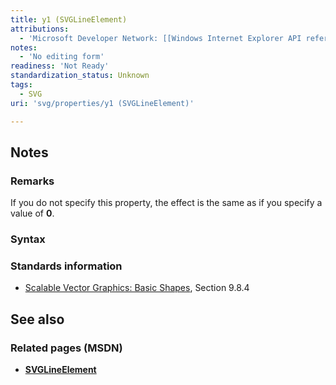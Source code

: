 ```yaml
---
title: y1 (SVGLineElement)
attributions:
  - 'Microsoft Developer Network: [[Windows Internet Explorer API reference](http://msdn.microsoft.com/en-us/library/ie/hh828809%28v=vs.85%29.aspx) Article]'
notes:
  - 'No editing form'
readiness: 'Not Ready'
standardization_status: Unknown
tags:
  - SVG
uri: 'svg/properties/y1 (SVGLineElement)'

---
```

## <span>Notes</span>

### <span>Remarks</span>

If you do not specify this property, the effect is the same as if you specify a value of **0**.

### <span>Syntax</span>

### <span>Standards information</span>

-   [Scalable Vector Graphics: Basic Shapes](http://go.microsoft.com/fwlink/p/?linkid=204737), Section 9.8.4

## <span>See also</span>

### <span>Related pages (MSDN)</span>

-   [**SVGLineElement**](/svg/elements/line)
